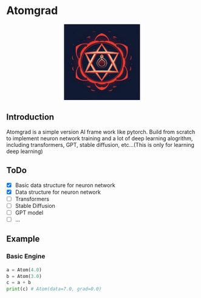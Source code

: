# Atomgrad
<p align="center">
<img src="/atomgrad.png" width=200 >
</p>

## Introduction
Atomgrad is a simple version AI frame work like pytorch. Build from scratch to implement neuron network training and a lot of deep learning alogrithm, including transformers, GPT, stable diffusion, etc...(This is only for learning deep learning)

## ToDo
- [x] Basic data structure for neuron network
- [x] Data structure for neuron network
- [ ] Transformers
- [ ] Stable Diffusion
- [ ] GPT model
- [ ] ...

## Example
### Basic Engine
```python
a = Atom(4.0)
b = Atom(3.0)
c = a + b 
print(c) # Atom(data=7.0, grad=0.0)
```


